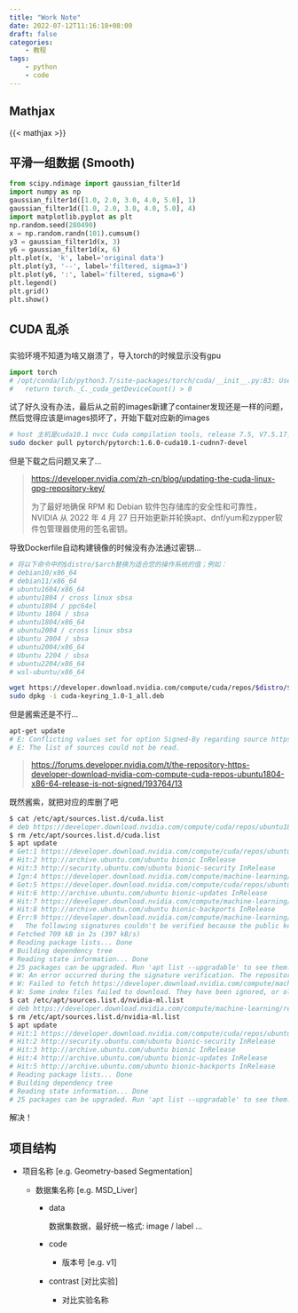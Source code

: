 ```yaml
---
title: "Work Note"
date: 2022-07-12T11:16:18+08:00
draft: false
categories:
    - 教程
tags:
    - python
    - code    
---
```



## Mathjax

{{< mathjax >}}



## 平滑一组数据 (Smooth)

```python
from scipy.ndimage import gaussian_filter1d
import numpy as np
gaussian_filter1d([1.0, 2.0, 3.0, 4.0, 5.0], 1)
gaussian_filter1d([1.0, 2.0, 3.0, 4.0, 5.0], 4)
import matplotlib.pyplot as plt
np.random.seed(280490)
x = np.random.randn(101).cumsum()
y3 = gaussian_filter1d(x, 3)
y6 = gaussian_filter1d(x, 6)
plt.plot(x, 'k', label='original data')
plt.plot(y3, '--', label='filtered, sigma=3')
plt.plot(y6, ':', label='filtered, sigma=6')
plt.legend()
plt.grid()
plt.show()
```

## CUDA 乱杀

###

实验环境不知道为啥又崩溃了，导入torch的时候显示没有gpu

```python
import torch
# /opt/conda/lib/python3.7/site-packages/torch/cuda/__init__.py:83: UserWarning: CUDA initialization: CUDA driver initialization failed, you might not have a CUDA gpu. (Triggered internally at  /opt/conda/conda-bld/pytorch_1656352464346/work/c10/cuda/CUDAFunctions.cpp:109.)
#   return torch._C._cuda_getDeviceCount() > 0
```

试了好久没有办法，最后从之前的images新建了container发现还是一样的问题，然后觉得应该是images损坏了，开始下载对应新的images

```bash
# host 主机是cuda10.1 nvcc Cuda compilation tools, release 7.5, V7.5.17，这里就选择了最接近的
sudo docker pull pytorch/pytorch:1.6.0-cuda10.1-cudnn7-devel
```

但是下载之后问题又来了...

> https://developer.nvidia.com/zh-cn/blog/updating-the-cuda-linux-gpg-repository-key/
> 
> 为了最好地确保 RPM 和 Debian 软件包存储库的安全性和可靠性， NVIDIA 从 2022 年 4 月 27 日开始更新并轮换apt、dnf/yum和zypper软件包管理器使用的签名密钥。

导致Dockerfile自动构建镜像的时候没有办法通过密钥...

```bash
# 将以下命令中的$distro/$arch替换为适合您的操作系统的值；例如：
# debian10/x86_64
# debian11/x86_64
# ubuntu1604/x86_64
# ubuntu1804 / cross linux sbsa
# ubuntu1804 / ppc64el
# Ubuntu 1804 / sbsa
# ubuntu1804/x86_64
# ubuntu2004 / cross linux sbsa
# Ubuntu 2004 / sbsa
# ubuntu2004/x86_64
# Ubuntu 2204 / sbsa
# ubuntu2204/x86_64
# wsl-ubuntu/x86_64

wget https://developer.download.nvidia.com/compute/cuda/repos/$distro/$arch/cuda-keyring_1.0-1_all.deb
sudo dpkg -i cuda-keyring_1.0-1_all.deb
```

但是酱紫还是不行...

```bash
apt-get update
# E: Conflicting values set for option Signed-By regarding source https://developer.download.nvidia.com/compute/cuda/repos/ubuntu1804/x86_64/ /: /usr/share/keyrings/cuda-archive-keyring.gpg !=
# E: The list of sources could not be read.
```

> https://forums.developer.nvidia.com/t/the-repository-https-developer-download-nvidia-com-compute-cuda-repos-ubuntu1804-x86-64-release-is-not-signed/193764/13


既然酱紫，就把对应的库删了吧

```bash
$ cat /etc/apt/sources.list.d/cuda.list 
# deb https://developer.download.nvidia.com/compute/cuda/repos/ubuntu1804/x86_64 /
$ rm /etc/apt/sources.list.d/cuda.list
$ apt update
# Get:1 https://developer.download.nvidia.com/compute/cuda/repos/ubuntu1804/x86_64  InRelease [1575 B]
# Hit:2 http://archive.ubuntu.com/ubuntu bionic InRelease                                                                                                  
# Hit:3 http://security.ubuntu.com/ubuntu bionic-security InRelease                                                              
# Ign:4 https://developer.download.nvidia.com/compute/machine-learning/repos/ubuntu1804/x86_64  InRelease
# Get:5 https://developer.download.nvidia.com/compute/cuda/repos/ubuntu1804/x86_64  Packages [709 kB]
# Hit:6 http://archive.ubuntu.com/ubuntu bionic-updates InRelease               
# Hit:7 https://developer.download.nvidia.com/compute/machine-learning/repos/ubuntu1804/x86_64  Release
# Hit:8 http://archive.ubuntu.com/ubuntu bionic-backports InRelease                               
# Err:9 https://developer.download.nvidia.com/compute/machine-learning/repos/ubuntu1804/x86_64  Release.gpg
#   The following signatures couldn't be verified because the public key is not available: NO_PUBKEY F60F4B3D7FA2AF80
# Fetched 709 kB in 2s (397 kB/s)
# Reading package lists... Done
# Building dependency tree       
# Reading state information... Done
# 25 packages can be upgraded. Run 'apt list --upgradable' to see them.
# W: An error occurred during the signature verification. The repository is not updated and the previous index files will be used. GPG error: https://developer.download.nvidia.com/compute/machine-learning/repos/ubuntu1804/x86_64  Release: The following signatures couldn't be verified because the public key is not available: NO_PUBKEY F60F4B3D7FA2AF80
# W: Failed to fetch https://developer.download.nvidia.com/compute/machine-learning/repos/ubuntu1804/x86_64/Release.gpg  The following signatures couldn't be verified because the public key is not available: NO_PUBKEY F60F4B3D7FA2AF80
# W: Some index files failed to download. They have been ignored, or old ones used instead.
$ cat /etc/apt/sources.list.d/nvidia-ml.list 
# deb https://developer.download.nvidia.com/compute/machine-learning/repos/ubuntu1804/x86_64 /
$ rm /etc/apt/sources.list.d/nvidia-ml.list
$ apt update
# Hit:1 https://developer.download.nvidia.com/compute/cuda/repos/ubuntu1804/x86_64  InRelease
# Hit:2 http://security.ubuntu.com/ubuntu bionic-security InRelease                                                                
# Hit:3 http://archive.ubuntu.com/ubuntu bionic InRelease                                                
# Hit:4 http://archive.ubuntu.com/ubuntu bionic-updates InRelease
# Hit:5 http://archive.ubuntu.com/ubuntu bionic-backports InRelease
# Reading package lists... Done
# Building dependency tree       
# Reading state information... Done
# 25 packages can be upgraded. Run 'apt list --upgradable' to see them.
```

解决！

## 项目结构

- 项目名称 [e.g. Geometry-based Segmentation]

    - 数据集名称 [e.g. MSD_Liver]

        - data

            数据集数据，最好统一格式: image / label ...


        - code

            - 版本号 [e.g. v1]

        - contrast [对比实验]

            - 对比实验名称



